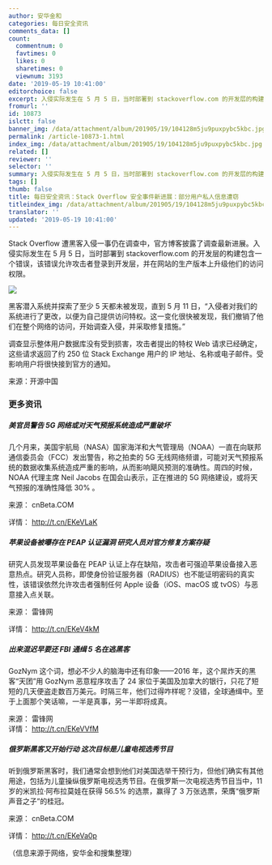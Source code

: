 ```yaml
---
author: 安华金和
categories: 每日安全资讯
comments_data: []
count:
  commentnum: 0
  favtimes: 0
  likes: 0
  sharetimes: 0
  viewnum: 3193
date: '2019-05-19 10:41:00'
editorchoice: false
excerpt: 入侵实际发生在 5 月 5 日，当时部署到 stackoverflow.com 的开发层的构建包含一个错误，该错误允许攻击者登录到开发层，并在网站的生产版本上升级他们的访问权限。
fromurl: ''
id: 10873
islctt: false
banner_img: /data/attachment/album/201905/19/104128m5ju9puxpybc5kbc.jpg
permalink: /article-10873-1.html
index_img: /data/attachment/album/201905/19/104128m5ju9puxpybc5kbc.jpg
related: []
reviewer: ''
selector: ''
summary: 入侵实际发生在 5 月 5 日，当时部署到 stackoverflow.com 的开发层的构建包含一个错误，该错误允许攻击者登录到开发层，并在网站的生产版本上升级他们的访问权限。
tags: []
thumb: false
title: 每日安全资讯：Stack Overflow 安全事件新进展：部分用户私人信息遭窃
titleindex_img: /data/attachment/album/201905/19/104128m5ju9puxpybc5kbc.jpg
translator: ''
updated: '2019-05-19 10:41:00'
---
```


Stack Overflow 遭黑客入侵一事仍在调查中，官方博客披露了调查最新进展。入侵实际发生在 5 月 5 日，当时部署到 stackoverflow.com 的开发层的构建包含一个错误，该错误允许攻击者登录到开发层，并在网站的生产版本上升级他们的访问权限。


![](/data/attachment/album/201905/19/104128m5ju9puxpybc5kbc.jpg)


黑客潜入系统并探索了至少 5 天都未被发现，直到 5 月 11 日，“入侵者对我们的系统进行了更改，以便为自己提供访问特权。这一变化很快被发现，我们撤销了他们在整个网络的访问，开始调查入侵，并采取修复措施。”


调查显示整体用户数据库没有受到损害，攻击者提出的特权 Web 请求已经确定，这些请求返回了约 250 位 Stack Exchange 用户的 IP 地址、名称或电子邮件。受影响用户将很快接到官方的通知。


来源：开源中国


### 更多资讯


##### 美官员警告 5G 网络或对天气预报系统造成严重破坏


几个月来，美国宇航局（NASA）国家海洋和大气管理局（NOAA）一直在向联邦通信委员会（FCC）发出警告，称之拍卖的 5G 无线网络频谱，可能对天气预报系统的数据收集系统造成严重的影响，从而影响飓风预测的准确性。周四的时候，NOAA 代理主席 Neil Jacobs 在国会山表示，正在推进的 5G 网络建设，或将天气预报的准确性降低 30% 。


来源： cnBeta.COM


详情： <http://t.cn/EKeVLaK> 


##### 苹果设备被曝存在 PEAP 认证漏洞 研究人员对官方修复方案存疑


研究人员发现苹果设备在 PEAP 认证上存在缺陷，攻击者可强迫苹果设备接入恶意热点。研究人员称，即使身份验证服务器（RADIUS）也不能证明密码的真实性，该错误依然允许攻击者强制任何 Apple 设备（iOS、macOS 或 tvOS）与恶意接入点关联。


来源： 雷锋网


详情： <http://t.cn/EKeV4kM> 


##### 出来混迟早要还 FBI 通缉 5 名在逃黑客


GozNym 这个词，想必不少人的脑海中还有印象——2016 年，这个屌炸天的黑客“天团”用 GozNym 恶意程序攻击了 24 家位于美国及加拿大的银行，只花了短短的几天便盗走数百万美元。时隔三年，他们过得咋样呢？没错，全球通缉中。至于上面那个笑话嘛，一半是真事，另一半即将成真。


来源： 雷锋网  
详情： <http://t.cn/EKeVVfM> 


##### 俄罗斯黑客又开始行动 这次目标是儿童电视选秀节目


听到俄罗斯黑客时，我们通常会想到他们对美国选举干预行为，但他们确实有其他用途，包括为儿童操纵俄罗斯电视选秀节目。在俄罗斯一次电视选秀节目当中，11 岁的米凯拉·阿布拉莫娃在获得 56.5% 的选票，赢得了 3 万张选票，荣膺“俄罗斯声音之子”的桂冠。


来源： cnBeta.COM


详情： <http://t.cn/EKeVa0p> 


（信息来源于网络，安华金和搜集整理）